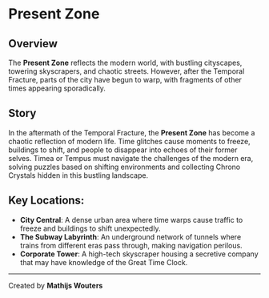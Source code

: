 # Present Zone

## Overview
The **Present Zone** reflects the modern world, with bustling cityscapes, towering skyscrapers, and chaotic streets. However, after the Temporal Fracture, parts of the city have begun to warp, with fragments of other times appearing sporadically.

## Story
In the aftermath of the Temporal Fracture, the **Present Zone** has become a chaotic reflection of modern life. Time glitches cause moments to freeze, buildings to shift, and people to disappear into echoes of their former selves. Timea or Tempus must navigate the challenges of the modern era, solving puzzles based on shifting environments and collecting Chrono Crystals hidden in this bustling landscape.

## Key Locations:
- **City Central**: A dense urban area where time warps cause traffic to freeze and buildings to shift unexpectedly.
- **The Subway Labyrinth**: An underground network of tunnels where trains from different eras pass through, making navigation perilous.
- **Corporate Tower**: A high-tech skyscraper housing a secretive company that may have knowledge of the Great Time Clock.

---

Created by **Mathijs Wouters**
